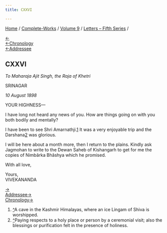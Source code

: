 ```yaml
---
title: CXXVI

---
```

<div>

[Home](../../../index.htm) / [Complete-Works](../../complete_works.htm)
/ [Volume 9](../volume_9_contents.htm) / [Letters – Fifth
Series](letters_fifth_series_contents.htm) /

[←](125_mr_j_j_goodwins_mother.htm)  
[←Chronology](../../volume_8/epistles_fourth_series/131_rakhal.htm)  
[←Addressee](../../volume_5/epistles_first_series/083_your_highness.htm)

## CXXVI

*To Maharaja Ajit Singh, the Raja of Khetri*

SRINAGAR

*10 August 1898*

YOUR HIGHNESS—

I have long not heard any news of you. How are things going on with you
both bodily and mentally?

I have been to see Shri Amarnathji.[1](#fn1) It was a very enjoyable
trip and the Darshana[2](#fn2) was glorious.

I will be here about a month more, then I return to the plains. Kindly
ask Jagmohan to write to the Dewan Saheb of Kishangarh to get for me the
copies of Nimbârka Bhâshya which he promised.

With all love,

Yours,  
VIVEKANANDA

[→](127_christina.htm)  
[Addressee→](../../volume_5/epistles_first_series/084_your_highness.htm)  
[Chronology→](../../volume_6/epistles_second_series/143_margot.htm)

</div>

1.  [^](#fn1_1)A cave in the Kashmir Himalayas, where an ice Lingam of
    Shiva is worshipped.
2.  [^](#fn2_1)Paying respects to a holy place or person by a ceremonial
    visit; also the blessings or purification felt in the presence of
    holiness.
